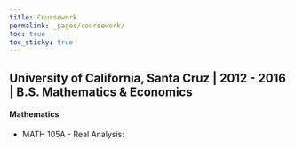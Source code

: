 ```yaml
---
title: Coursework
permalink: _pages/coursework/
toc: true
toc_sticky: true
---
```


## **University of California, Santa Cruz** | 2012 - 2016 | B.S. Mathematics & Economics

#### Mathematics
- MATH 105A - Real Analysis: 
